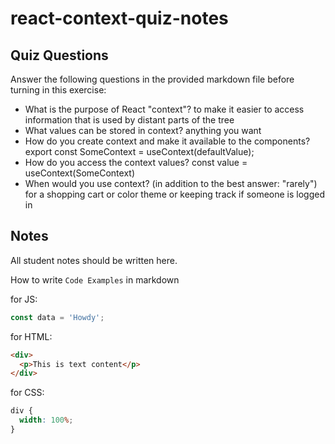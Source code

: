 # react-context-quiz-notes

## Quiz Questions

Answer the following questions in the provided markdown file before turning in this exercise:

- What is the purpose of React "context"?
  to make it easier to access information that is used by distant parts of the tree
- What values can be stored in context?
  anything you want
- How do you create context and make it available to the components?
  export const SomeContext = useContext(defaultValue);
- How do you access the context values?
  const value = useContext(SomeContext)
- When would you use context? (in addition to the best answer: "rarely")
  for a shopping cart or color theme or keeping track if someone is logged in

## Notes

All student notes should be written here.

How to write `Code Examples` in markdown

for JS:

```javascript
const data = 'Howdy';
```

for HTML:

```html
<div>
  <p>This is text content</p>
</div>
```

for CSS:

```css
div {
  width: 100%;
}
```
